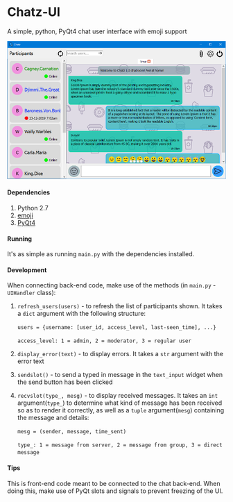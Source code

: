 # Chatz-UI
A simple, python, PyQt4 chat user interface with emoji support

![Chatz Screenshot](chatz_sc.png)

#### Dependencies
1. Python 2.7
2. [emoji](https://pypi.org/project/emoji/)
3. [PyQt4](https://www.lfd.uci.edu/~gohlke/pythonlibs/#pyqt4)

#### Running
It's as simple as running `main.py` with the dependencies installed.

#### Development
When connecting back-end code, make use of the methods (in `main.py` - `UIHandler` class):
1. `refresh_users(users)` - to refresh the list of participants shown. It takes a `dict` argument with the following structure:

    `users = {username: [user_id, access_level, last-seen_time], ...}`
    
    `access_level: 1 = admin, 2 = moderator, 3 = regular user`
2. `display_error(text)` - to display errors. It takes a `str` argument with the error text
3. `sendslot()` - to send a typed in message in the `text_input` widget when the send button has been clicked
4. `recvslot(type_, mesg)` - to display received messages. It takes an `int` argument(`type_`) to determine what kind of message has been received so as to render it correctly, as well as a `tuple` argument(`mesg`) containing the message and details:

    `mesg = (sender, message, time_sent)`
    
    `type_: 1 = message from server, 2 = message from group, 3 = direct message`

#### Tips
This is front-end code meant to be connected to the chat back-end. When doing this, make use of PyQt slots and signals to prevent freezing of the UI.
